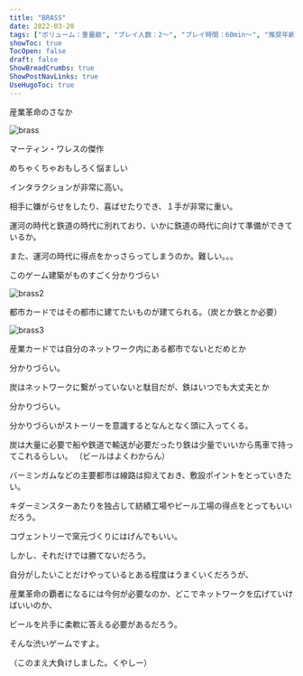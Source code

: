 ```yaml
---
title: "BRASS"
date: 2022-03-20
tags: ["ボリューム：重量級", "プレイ人数：2〜", "プレイ時間：60min〜", "推奨年齢：14〜", "ゲームシステム：ネットワーク＆ルートビルディング", "作者：MARTIN WALLACE", "版権元：Arclight Games"]
showToc: true
TocOpen: false
draft: false
ShowBreadCrumbs: true
ShowPostNavLinks: true
UseHugoToc: true
---
```


産業革命のさなか

![brass](/images/brass1.jpg)

マーティン・ワレスの傑作

めちゃくちゃおもしろく悩ましい

インタラクションが非常に高い。

相手に嫌がらせをしたり、喜ばせたりでき、１手が非常に重い。



運河の時代と鉄道の時代に別れており、いかに鉄道の時代に向けて準備ができているか。

また、運河の時代に得点をかっさらってしまうのか。難しい。。。



このゲーム建築がものすごく分かりづらい


![brass2](/images/brass2.jpg)

都市カードではその都市に建てたいものが建てられる。（炭とか鉄とか必要）

![brass3](/images/brass3.jpg)

産業カードでは自分のネットワーク内にある都市でないとだめとか

分かりづらい。





炭はネットワークに繋がっていないと駄目だが、鉄はいつでも大丈夫とか

分かりづらい。






分かりづらいがストーリーを意識するとなんとなく頭に入ってくる。

炭は大量に必要で船や鉄道で輸送が必要だったり鉄は少量でいいから馬車で持ってこれるらしい。
（ビールはよくわからん）


バーミンガムなどの主要都市は線路は抑えておき、敷設ポイントをとっていきたい。

キダーミンスターあたりを独占して紡績工場やビール工場の得点をとってもいいだろう。

コヴェントリーで窯元づくりにはげんでもいい。





しかし、それだけでは勝てないだろう。

自分がしたいことだけやっているとある程度はうまくいくだろうが、



産業革命の覇者になるには今何が必要なのか、どこでネットワークを広げていけばいいのか、

ビールを片手に柔軟に答える必要があるだろう。



そんな渋いゲームですよ。

（このまえ大負けしました。くやしー）

